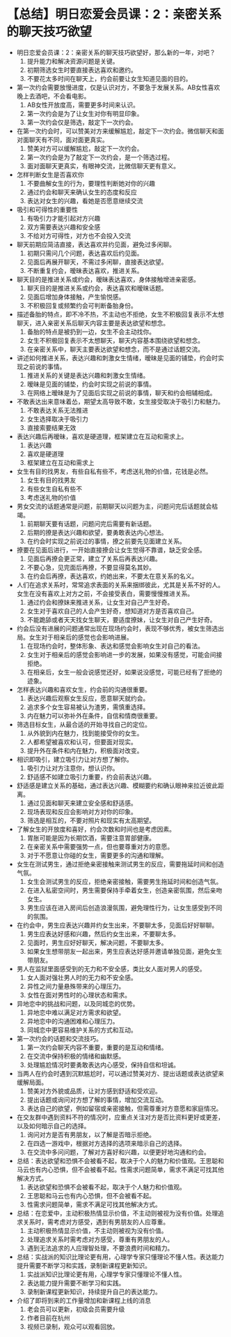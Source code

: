 # 【总结】明日恋爱会员课：2：亲密关系的聊天技巧欲望

-   明日恋爱会员课：2：亲密关系的聊天技巧欲望好，那么新的一年，对吧？
    1.  提升能力和解决资源问题是关键。
    2.  初期筛选女生时要直接表达喜欢和邀约。
    3.  不要花太多时间在聊天上，约会前要让女生知道见面的目的。
-   第一次约会需要放慢进度，仅是认识对方，不要急于发展关系。AB女性喜欢晚上去酒吧，不会看电影。
    1.  AB女性开放度高，需要更多时间来认识。
    2.  第一次约会是为了让女生对你有明显印象。
    3.  第一次约会仅是筛选，敲定下一次约会。
-   在第一次约会时，可以赞美对方来缓解尴尬，敲定下一次约会。微信聊天和面对面聊天有不同，面对面更真实。
    1.  赞美对方可以缓解尴尬，敲定下一次约会。
    2.  第一次约会是为了敲定下一次约会，是一个筛选过程。
    3.  面对面聊天更真实，有眼神交流，比微信聊天更有意义。
-   怎样判断女生是否喜欢你
    1.  不要曲解女生的行为，要理性判断她对你的兴趣
    2.  通过约会和聊天来确认女生的态度和反应
    3.  表达对女生的兴趣，看她是否愿意继续交流
-   吸引和可得性的重要性
    1.  有吸引力才能引起对方兴趣
    2.  双方需要表达兴趣和安全感
    3.  不给对方可得性，对方也不会投入交流
-   聊天前期应简洁直接，表达喜欢并约见面，避免过多闲聊。
    1.  初期只需问几个问题，表达喜欢后约见面。
    2.  见面后再展开聊天，不需过多闲聊，直接表达欲望。
    3.  不断重复约会，暧昧表达喜欢，推进关系。
-   聊天目的是推进关系或约会，暧昧表达喜欢，身体接触增进亲密感。
    1.  聊天目的是推进关系或约会，表达喜欢和暧昧话题。
    2.  见面后增加身体接触，产生愉悦感。
    3.  不积极回复或频繁约会可判断备胎身份。
-   描述备胎的特点，即不冷不热，不主动也不拒绝，女生不积极回复表示不太想聊天，进入亲密关系后聊天内容主要是表达欲望和想念。
    1.  备胎的特点是被扔到一边，女生不会主动找你。
    2.  女生不积极回复表示不太想聊天，聊天内容基本围绕欲望和想念。
    3.  在亲密关系中，聊天主要表达欲望和想念，而不是通过话题交流。
-   讲述如何推进关系，表达兴趣和刺激女生情绪，暧昧是见面的铺垫，约会时实现之前说的事情。
    1.  推进关系的关键是表达兴趣和刺激女生情绪。
    2.  暧昧是见面的铺垫，约会时实现之前说的事情。
    3.  在网络上暧昧是为了见面后实现之前说的事情，聊天和约会相辅相成。
-   不敢表达出来意味着怂，期望太高导致不敢，女生接受取决于吸引力和魅力。
    1.  不敢表达关系无法推进
    2.  女生选择取决于吸引力
    3.  直接索要结果无效
-   表达兴趣后再暧昧，喜欢是硬道理，框架建立在互动和需求上。
    1.  表达兴趣
    2.  喜欢是硬道理
    3.  框架建立在互动和需求上
-   女生有目的找男友，有些自私有些不，考虑送礼物的价值，花钱是必然。
    1.  女生有目的找男友
    2.  有些女生自私有些不
    3.  考虑送礼物的价值
-   男女交流的话题通常是问题，前期聊天以问题为主，问题问完后话题就会枯竭。
    1.  前期聊天要有话题，问题问完后需要有新话题。
    2.  后期的撩是表达兴趣和欲望，要勇敢表达内心想法。
    3.  在约会时实现之前说过的事情，撩之前要先见面建立关系。
-   撩要在见面后进行，一开始直接撩会让女生觉得不靠谱，缺乏安全感。
    1.  见面后再撩会更正常，建立了关系后再表达兴趣。
    2.  不要心急，见完面后再撩，不要显得莫名其妙。
    3.  在约会后再撩，表达喜欢，约她出来，不要太在意关系的名义。
-   人们在追求关系时，常常追求表面的关系来捆绑彼此，尤其是关系不好的人。女生在没有喜欢上对方之前，不会接受表白，需要慢慢推进关系。
    1.  通过约会和撩妹来推进关系，让女生对自己产生好奇。
    2.  女生对于喜欢自己的人会产生好奇，想知道对方是否喜欢自己。
    3.  不能跪舔或者天天找女生聊天，要适度撩妹，让女生对自己产生好奇。
-   约会后没有进展的问题通常出现在现场约会时，表现不够优秀，被女生筛选出局。女生对于相亲后的感觉也会影响进展。
    1.  在现场约会时，整体形象、表达和感觉会影响女生对自己的看法。
    2.  女生对于相亲后的感觉会影响进一步的发展，如果没有感觉，可能会间接拒绝。
    3.  在相亲后，女生一般会说感觉还好，如果说没感觉，可能已经有了拒绝的迹象。
-   怎样表达兴趣和喜欢女生，约会前的沟通很重要。
    1.  表达兴趣后观察女生反应，愿意聊天就约会。
    2.  追求多个女生容易被认为渣男，需慎重选择。
    3.  内在魅力可以弥补外在条件，自信和情商很重要。
-   筛选目标女生，从最合适的开始寻找自己的定位。
    1.  从外貌到内在魅力，找到能接受你的女生。
    2.  人都希望被喜欢和认可，但要面对现实。
    3.  提升外在条件和内在魅力，积极面对改变。
-   相识即吸引，建立吸引力让对方想了解你。
    1.  吸引力让对方注意你，想认识你。
    2.  舒适感不如建立吸引力重要，约会前表达兴趣。
-   舒适感是建立关系的基础，通过表达兴趣、模糊要约和确认眼神来拉近彼此距离。
    1.  通过见面和聊天来建立安全感和舒适感。
    2.  现场表现和反应会影响对方对你的印象。
    3.  筛选是相互的，不要对照片和现实有太高期望。
-   了解女生的开放度和喜好，约会次数和时间也是考虑因素。
    1.  胃胀可能是因为长期饮酒，需要注意胃部健康。
    2.  在亲密关系中需要强势一点，但也要尊重对方的意愿。
    3.  对于不愿意让你碰的女生，需要更多的沟通和理解。
-   女生在测试男生，通过拒绝亲密接触来测试男生的反应，需要拖延时间和创造气氛。
    1.  女生会测试男生的反应，拒绝亲密接触，需要男生拖延时间和创造气氛。
    2.  在进入私密空间时，男生需要保持手牵着女生，创造亲密氛围，然后亲吻女生。
    3.  男生应该在进入房间后创造浪漫氛围，避免理性行为，让女生感受到不同的氛围。
-   在约会中，男生应表达兴趣并约女生出来，不要聊太多，见面后好好聊聊。
    1.  男生应表达好感和兴趣，然后约女生出来，不要聊太多。
    2.  见面时，男生应好好聊天，解决问题，不要聊太多。
    3.  如果女生想带朋友一起出来，男生应表达好感并邀请单独见面，避免女生带朋友。
-   男人在监狱里面感受到的无力和不安全感，类比女人面对男人的感受。
    1.  女人面对强壮男人时的无力和不安全感。
    2.  异性之间力量悬殊带来的心理压力。
    3.  女性在面对男性时的心理状态和需求。
-   异地恋中的挑战和问题，以及同城恋的优势。
    1.  异地恋中难以满足对方需求和欲望。
    2.  异地恋中的沟通困难和心理压力。
    3.  同城恋中更容易维护关系的方式和互动。
-   第一次约会的话题和交流技巧。
    1.  第一次约会聊天内容不重要，重要的是互动和情绪。
    2.  在交流中保持积极的情绪和幽默感。
    3.  处理尴尬情况时要勇敢表达内心感受，保持自信和坦诚。
-   当两人在约会时遇到沉默尴尬时，可以通过赞美对方、提出话题或表达欲望来缓解局面。
    1.  赞美对方外貌或品质，让对方感到舒适和受欢迎。
    2.  提出话题或询问对方想了解的事情，增加交流互动。
    3.  表达自己的欲望，例如留宿或亲密接触，但需尊重对方意愿和家庭情况。
-   在交友群中遇到资料不符的情况时，应重点关注对方是否比资料更好或更差，以及如何暗示自己的选择。
    1.  询问对方是否有男朋友，以了解是否暗示拒绝。
    2.  在四选一游戏中，根据对方选择的选项来暗示自己的选择。
    3.  在交流中多问问题，了解对方喜好和兴趣，以便更好地沟通和约会。
-   总结：表达欲望和恐惧不会被看不起，取决于个人的魅力和价值观。王思聪和马云也有内心恐惧，但不会被看不起。性需求问题简单，需求不满足可找其他解决方式。
    1.  表达欲望和恐惧不会被看不起，取决于个人魅力和价值观。
    2.  王思聪和马云也有内心恐惧，但不会被看不起。
    3.  性需求问题简单，需求不满足可找其他解决方式。
-   总结：在恋爱中，主动积极热情显示价值，不主动则被视为没有价值。处理追求关系时，需考虑对方感受，遇到有男朋友的人应尊重。
    1.  主动积极热情显示价值，不主动则被视为没有价值。
    2.  处理追求关系时需考虑对方感受，尊重有男朋友的人。
    3.  遇到无法追求的人应理智处理，不要浪费时间和精力。
-   总结：实战派的知识比理论更有用，心理学专家只懂理论不懂人性。表达能力提升需要不断学习和实践，录制新课程更新知识。
    1.  实战派知识比理论更有用，心理学专家只懂理论不懂人性。
    2.  表达能力提升需要不断学习和实践。
    3.  录制新课程更新知识，持续提升自己的表达能力。
-   介绍了即将到来的工作量增加和新课程上线的消息
    1.  老会员可以更新，初级会员需要升级
    2.  作者目前在杭州
    3.  视频已录制，观众可以观看回放。